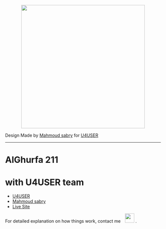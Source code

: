 
<p align="center"><a href="https://0kaa.github.io/alghurfa-211/" target="_blank"><img src="https://0kaa.github.io/alghurfa-211/images/Logo.jpg" width="400"></a></p>

Design Made by [Mahmoud sabry](https://github.com/0kaa) for [U4USER](https://u4user.com/)

----------

# AlGhurfa 211

# with U4USER team 

- [U4USER](https://u4user.com/)
- [Mahmoud sabry](https://github.com/0kaa)
- [Live Site](https://0kaa.github.io/alghurfa-211/)

For detailed explanation on how things work, contact me  <a href="https://api.whatsapp.com/send?phone=201090826364"><img src="https://cdn-icons-png.flaticon.com/512/733/733585.png" style=" object-fit: contain;margin-left: 10px;" width="30px" height="30px" /></a> .

